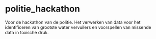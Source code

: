 # politie_hackathon
Voor de hackathon van de politie. Het verwerken van data voor het identificeren van grootste water vervuilers en voorspellen van missende data in toxische druk.
